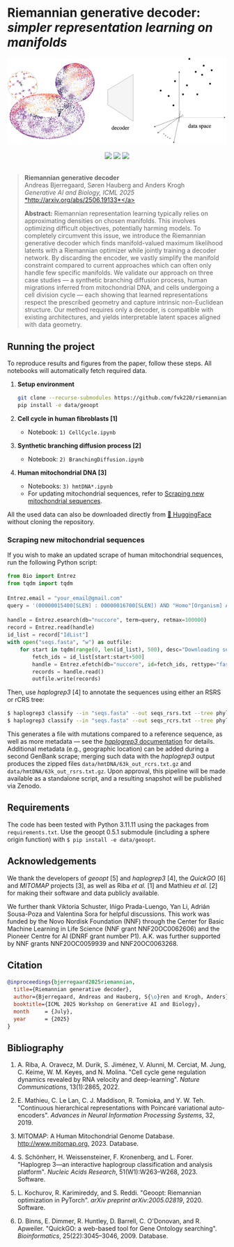 # Riemannian generative decoder: <br>*simpler representation learning on manifolds*

![RGD logo](data/frontpage_rgd.png)

<div align="center">
<a href="https://yhsure.github.io/riemannian-generative-decoder/" target="_blank"><img src=https://img.shields.io/badge/Website-github.io-green.svg></a>
<a href="https://arxiv.org/abs/2506.19133" target="_blank"><img src=https://img.shields.io/badge/arXiv-Paper-b5212f.svg?logo=arxiv></a>
<a href="https://huggingface.co/datasets/yhsure/riemannian-generative-decoder/tree/main" target="_blank"><img src=https://img.shields.io/badge/%F0%9F%A4%97%20HuggingFace-Data-27b3b4.svg></a>
</div><br>

> **Riemannian generative decoder**<br>
> Andreas Bjerregaard, Søren Hauberg and Anders Krogh<br>
> *Generative AI and Biology, ICML 2025*<br>
> <a href="http://arxiv.org/abs/2506.19133" target="_blank">*http://arxiv.org/abs/2506.19133*</a> <br>
> 
> **Abstract:**
> Riemannian representation learning typically relies on approximating densities on chosen manifolds. This involves optimizing difficult objectives, potentially harming models. To completely circumvent this issue, we introduce the Riemannian generative decoder which finds manifold-valued maximum likelihood latents with a Riemannian optimizer while jointly training a decoder network. By discarding the encoder, we vastly simplify the manifold constraint compared to current approaches which can often only handle few specific manifolds. We validate our approach on three case studies — a synthetic branching diffusion process, human migrations inferred from mitochondrial DNA, and cells undergoing a cell division cycle — each showing that learned representations respect the prescribed geometry and capture intrinsic non-Euclidean structure. Our method requires only a decoder, is compatible with existing architectures, and yields interpretable latent spaces aligned with data geometry. 

## Running the project
To reproduce results and figures from the paper, follow these steps. All notebooks will automatically fetch required data.

1. **Setup environment**
   ```bash
   git clone --recurse-submodules https://github.com/fvk220/riemannian-generative-decoder.git
   pip install -e data/geoopt
   ```

2. **Cell cycle in human fibroblasts [1]**
   - Notebook: `1) CellCycle.ipynb`

3. **Synthetic branching diffusion process [2]**
   - Notebook: `2) BranchingDiffusion.ipynb`

4. **Human mitochondrial DNA [3]**
   - Notebooks: `3) hmtDNA*.ipynb`
   - For updating mitochondrial sequences, refer to [Scraping new mitochondrial sequences](#scraping-new-mitochondrial-sequences).

All the used data can also be downloaded directly from [🤗 HuggingFace](https://huggingface.co/datasets/yhsure/riemannian-generative-decoder/tree/main) without cloning the repository.


### Scraping new mitochondrial sequences
If you wish to make an updated scrape of human mitochondrial sequences, run the following Python script:
```python
from Bio import Entrez
from tqdm import tqdm

Entrez.email = "your_email@gmail.com"
query = '(00000015400[SLEN] : 00000016700[SLEN]) AND "Homo"[Organism] AND mitochondrion[FILT] NOT (unverified[All Fields] OR ("Homo sapiens subsp. \'Denisova\'"[Organism] OR Homo sp. Altai[All Fields]) OR ("Homo sapiens subsp. \'Denisova\'"[Organism] OR Denisova hominin[All Fields]) OR neanderthalensis[All Fields] OR heidelbergensis[All Fields] OR consensus[All Fields])'

handle = Entrez.esearch(db="nuccore", term=query, retmax=100000)
record = Entrez.read(handle)
id_list = record["IdList"]
with open("seqs.fasta", "w") as outfile:
    for start in tqdm(range(0, len(id_list), 500), desc="Downloading sequences"):
        fetch_ids = id_list[start:start+500]
        handle = Entrez.efetch(db="nuccore", id=fetch_ids, rettype="fasta", retmode="text")
        records = handle.read()
        outfile.write(records)
```
Then, use *haplogrep3* [4] to annotate the sequences using either an RSRS or rCRS tree: 
```bash
$ haplogrep3 classify --in "seqs.fasta" --out seqs_rsrs.txt --tree phylotree-rsrs@17.0 --extend-report
$ haplogrep3 classify --in "seqs.fasta" --out seqs_rcrs.txt --tree phylotree-fu-rcrs@1.2 --extend-report
```
This generates a file with mutations compared to a reference sequence, as well as more metadata — see the [*haplogrep3* documentation][haplogrep] for details. Additional metadata (e.g., geographic location) can be added during a second GenBank scrape; merging such data with the *haplogrep3* output produces the zipped files `data/hmtDNA/63k_out_rcrs.txt.gz` and `data/hmtDNA/63k_out_rsrs.txt.gz`. Upon approval, this pipeline will be made available as a standalone script, and a resulting snapshot will be published via Zenodo.

## Requirements
The code has been tested with Python 3.11.11 using the packages from `requirements.txt`. Use the geoopt 0.5.1 submodule (including a sphere origin function) with `$ pip install -e data/geoopt`.


[hfibro]: https://zenodo.org/records/4719436/files/velocity_anndata_human_fibroblast_DeepCycle_ISMARA.h5ad?download=1
[branching]: https://github.com/emilemathieu/pvae/blob/master/pvae/datasets/datasets.py
[haplogrep]: https://haplogrep.readthedocs.io/

## Acknowledgements
We thank the developers of *geoopt* [5] and *haplogrep3* [4], the *QuickGO* [6] and *MITOMAP* projects [3], as well as Riba *et al.* [1] and Mathieu *et al.* [2] for making their software and data publicly available.

We further thank Viktoria Schuster, Iñigo Prada-Luengo, Yan Li, Adrián Sousa-Poza and Valentina Sora for helpful discussions. This work was funded by the Novo Nordisk Foundation (NNF) through the Center for Basic Machine Learning in Life Science (NNF grant <span style="word-break: break-all;">NNF20OC0062606</span>) and the Pioneer Centre for AI (DNRF grant number P1). A.K. was further supported by NNF grants <span style="word-break: break-all;">NNF20OC0059939</span> and <span style="word-break: break-all;">NNF20OC0063268</span>. 


## Citation
<!-- Please consider citing us if you found anything useful!  -->
```bibtex
@inproceedings{bjerregaard2025riemannian,
  title={Riemannian generative decoder},
  author={Bjerregaard, Andreas and Hauberg, S{\o}ren and Krogh, Anders},
  booktitle={ICML 2025 Workshop on Generative AI and Biology},
  month     = {July},
  year      = {2025}
}
```


## Bibliography
1. A. Riba, A. Oravecz, M. Durik, S. Jiménez, V. Alunni, M. Cerciat, M. Jung, C. Keime, W. M. Keyes, and N. Molina. "Cell cycle gene regulation dynamics revealed by RNA velocity and deep-learning". *Nature Communications*, 13(1):2865, 2022.

2. E. Mathieu, C. Le Lan, C. J. Maddison, R. Tomioka, and Y. W. Teh. "Continuous hierarchical representations with Poincaré variational auto-encoders". *Advances in Neural Information Processing Systems*, 32, 2019.

3. MITOMAP: A Human Mitochondrial Genome Database. http://www.mitomap.org, 2023. Database.

4. S. Schönherr, H. Weissensteiner, F. Kronenberg, and L. Forer. "Haplogrep 3—an interactive haplogroup classification and analysis platform". *Nucleic Acids Research*, 51(W1):W263–W268, 2023. Software.

5. L. Kochurov, R. Karimireddy, and S. Reddi. "Geoopt: Riemannian optimization in PyTorch". *arXiv preprint arXiv:2005.02819*, 2020. Software.

6. D. Binns, E. Dimmer, R. Huntley, D. Barrell, C. O'Donovan, and R. Apweiler. "QuickGO: a web-based tool for Gene Ontology searching". *Bioinformatics*, 25(22):3045–3046, 2009. Database.
